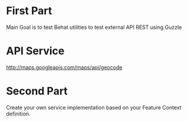 First Part
==========
 Main Goal is to test Behat utilities to test external API REST using Guzzle

API Service
===========
 http://maps.googleapis.com/maps/api/geocode


Second Part
===========
 Create your own service implementation based on your Feature Context definition.
